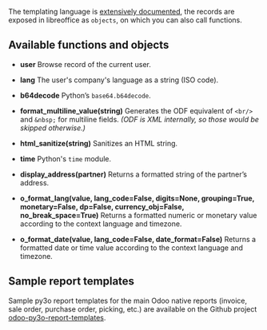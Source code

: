 The templating language is [extensively
documented](http://py3otemplate.readthedocs.io/en/latest/templating.html),
the records are exposed in libreoffice as `objects`, on which you can
also call functions.

## Available functions and objects

- **user**
  Browse record of the current user.

- **lang**
  The user's company's language as a string (ISO code).

- **b64decode**
  Python’s `base64.b64decode`.

- **format_multiline_value(string)**
  Generates the ODF equivalent of `<br/>` and `&nbsp;` for multiline fields.
  *(ODF is XML internally, so those would be skipped otherwise.)*

- **html_sanitize(string)**
  Sanitizes an HTML string.

- **time**
  Python's `time` module.

- **display_address(partner)**
  Returns a formatted string of the partner’s address.

- **o_format_lang(value, lang_code=False, digits=None, grouping=True, monetary=False, dp=False, currency_obj=False, no_break_space=True)**
  Returns a formatted numeric or monetary value according to the context language and timezone.

- **o_format_date(value, lang_code=False, date_format=False)**
  Returns a formatted date or time value according to the context language and timezone.

## Sample report templates

Sample py3o report templates for the main Odoo native reports (invoice,
sale order, purchase order, picking, etc.) are available on the Github
project
[odoo-py3o-report-templates](https://github.com/akretion/odoo-py3o-report-templates).
